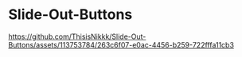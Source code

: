 # Slide-Out-Buttons

https://github.com/ThisisNikkk/Slide-Out-Buttons/assets/113753784/263c6f07-e0ac-4456-b259-722fffa11cb3

